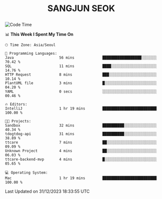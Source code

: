 <h1>
 <p align="center">
   SANGJUN SEOK
 </p>
</h1>

<!--START_SECTION:waka-->
![Code Time](http://img.shields.io/badge/Code%20Time-3%2C139%20hrs%202%20mins-blue)

📊 **This Week I Spent My Time On** 

```text
🕑︎ Time Zone: Asia/Seoul

💬 Programming Languages: 
Java                     56 mins             ██████████████████░░░░░░░   70.42 % 
SQL                      11 mins             ████░░░░░░░░░░░░░░░░░░░░░   14.76 % 
HTTP Request             8 mins              ███░░░░░░░░░░░░░░░░░░░░░░   10.14 % 
PlantUML file            3 mins              █░░░░░░░░░░░░░░░░░░░░░░░░   04.20 % 
YAML                     0 secs              ░░░░░░░░░░░░░░░░░░░░░░░░░   00.46 % 

🔥 Editors: 
IntelliJ                 1 hr 19 mins        █████████████████████████   100.00 % 

🐱‍💻 Projects: 
Sandbox                  32 mins             ██████████░░░░░░░░░░░░░░░   40.34 % 
tdogtdog-api             31 mins             ██████████░░░░░░░░░░░░░░░   38.89 % 
ttcare                   7 mins              ██░░░░░░░░░░░░░░░░░░░░░░░   09.09 % 
Unknown Project          4 mins              ██░░░░░░░░░░░░░░░░░░░░░░░   06.03 % 
ttcare-backend-mvp       4 mins              █░░░░░░░░░░░░░░░░░░░░░░░░   05.65 % 

💻 Operating System: 
Mac                      1 hr 19 mins        █████████████████████████   100.00 % 
```


 Last Updated on 31/12/2023 18:33:55 UTC
<!--END_SECTION:waka-->

